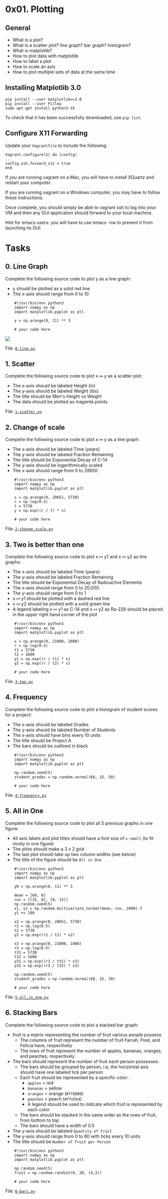 # 0x01. Plotting

## General
* What is a plot?
* What is a scatter plot? line graph? bar graph? histogram?
* What is matplotlib?
* How to plot data with matplotlib
* How to label a plot
* How to scale an axis
* How to plot multiple sets of data at the same time

## Installing Matplotlib 3.0

    pip install --user matplotlib==3.0
    pip install --user Pillow
    sudo apt-get install python3-tk

To check that it has been successfully downloaded, use `pip list`.

## Configure X11 Forwarding
Update your `Vagrantfile` to include the following:

    Vagrant.configure(2) do |config|
    ...
    config.ssh.forward_x11 = true
    end

If you are running vagrant on a Mac, you will have to install XQuartz and restart your computer.

If you are running vagrant on a Windows computer, you may have to follow these instructions.

Once complete, you should simply be able to vagrant ssh to log into your VM and then any GUI application should forward to your local machine.

Hint for emacs users: you will have to use emacs -nw to prevent it from launching its GUI.

# Tasks

## 0. Line Graph
Complete the following source code to plot y as a line graph:

* y should be plotted as a solid red line
* The x-axis should range from 0 to 10
```
    #!/usr/bin/env python3
    import numpy as np
    import matplotlib.pyplot as plt

    y = np.arange(0, 11) ** 3

    # your code here
```
![](https://holbertonintranet.s3.amazonaws.com/uploads/medias/2018/9/664b2543b48ef4918687.png?X-Amz-Algorithm=AWS4-HMAC-SHA256&X-Amz-Credential=AKIARDDGGGOUWMNL5ANN%2F20200719%2Fus-east-1%2Fs3%2Faws4_request&X-Amz-Date=20200719T213618Z&X-Amz-Expires=86400&X-Amz-SignedHeaders=host&X-Amz-Signature=06c27f290e0c1763ae31538e755c3f7decb2180b2e53fb5116a6c540194199ef)

File: [`0-line.py`](https://github.com/paurbano/holbertonschool-machine_learning/blob/master/math/0x01-plotting/0-line.py)

## 1. Scatter
Complete the following source code to plot x ↦ y as a scatter plot:

* The x-axis should be labeled Height (in)
* The y-axis should be labeled Weight (lbs)
* The title should be Men's Height vs Weight
* The data should be plotted as magenta points

File: [`1-scatter.py`](https://github.com/paurbano/holbertonschool-machine_learning/blob/master/math/0x01-plotting/1-scatter.py)

## 2. Change of scale
Complete the following source code to plot x ↦ y as a line graph:

* The x-axis should be labeled Time (years)
* The y-axis should be labeled Fraction Remaining
* The title should be Exponential Decay of C-14
* The y-axis should be logarithmically scaled
* The x-axis should range from 0 to 28650

```
    #!/usr/bin/env python3
    import numpy as np
    import matplotlib.pyplot as plt

    x = np.arange(0, 28651, 5730)
    r = np.log(0.5)
    t = 5730
    y = np.exp((r / t) * x)

    # your code here
```

File: [`2-change_scale.py`](https://github.com/paurbano/holbertonschool-machine_learning/blob/master/math/0x01-plotting/2-change_scale.py)

## 3. Two is better than one
Complete the following source code to plot x ↦ y1 and x ↦ y2 as line graphs:

* The x-axis should be labeled Time (years)
* The y-axis should be labeled Fraction Remaining
* The title should be Exponential Decay of Radioactive Elements
* The x-axis should range from 0 to 20,000
* The y-axis should range from 0 to 1
* x ↦ y1 should be plotted with a dashed red line
* x ↦ y2 should be plotted with a solid green line
* A legend labeling x ↦ y1 as C-14 and x ↦ y2 as Ra-226 should be placed in the upper right hand corner of the plot

```
    #!/usr/bin/env python3
    import numpy as np
    import matplotlib.pyplot as plt

    x = np.arange(0, 21000, 1000)
    r = np.log(0.5)
    t1 = 5730
    t2 = 1600
    y1 = np.exp((r / t1) * x)
    y2 = np.exp((r / t2) * x)

    # your code here
```

File: [`3-two.py`](https://github.com/paurbano/holbertonschool-machine_learning/blob/master/math/0x01-plotting/3-two.py)

## 4. Frequency
Complete the following source code to plot a histogram of student scores for a project:

* The x-axis should be labeled Grades
* The y-axis should be labeled Number of Students
* The x-axis should have bins every 10 units
* The title should be Project A
* The bars should be outlined in black
```
    #!/usr/bin/env python3
    import numpy as np
    import matplotlib.pyplot as plt

    np.random.seed(5)
    student_grades = np.random.normal(68, 15, 50)

    # your code here
```

File: [`4-frequency.py`](https://github.com/paurbano/holbertonschool-machine_learning/blob/master/math/0x01-plotting/4-frequency.py)

## 5. All in One
Complete the following source code to plot all 5 previous graphs in one figure:

* All axis labels and plot titles should have a font size of `x-small` (to fit nicely in one figure)
* The plots should make a 3 x 2 grid
* The last plot should take up two column widths (see below)
* The title of the figure should be `All in One`
```
    #!/usr/bin/env python3
    import numpy as np
    import matplotlib.pyplot as plt

    y0 = np.arange(0, 11) ** 3

    mean = [69, 0]
    cov = [[15, 8], [8, 15]]
    np.random.seed(5)
    x1, y1 = np.random.multivariate_normal(mean, cov, 2000).T
    y1 += 180

    x2 = np.arange(0, 28651, 5730)
    r2 = np.log(0.5)
    t2 = 5730
    y2 = np.exp((r2 / t2) * x2)

    x3 = np.arange(0, 21000, 1000)
    r3 = np.log(0.5)
    t31 = 5730
    t32 = 1600
    y31 = np.exp((r3 / t31) * x3)
    y32 = np.exp((r3 / t32) * x3)

    np.random.seed(5)
    student_grades = np.random.normal(68, 15, 50)

    # your code here
```
File: [`5-all_in_one.py`](https://github.com/paurbano/holbertonschool-machine_learning/blob/master/math/0x01-plotting/5-all_in_one.py)

## 6. Stacking Bars
Complete the following source code to plot a stacked bar graph:

* fruit is a matrix representing the number of fruit various people possess
    * The columns of fruit represent the number of fruit Farrah, Fred, and Felicia have, respectively
    * The rows of fruit represent the number of apples, bananas, oranges, and peaches, respectively
* The bars should represent the number of fruit each person possesses:
    * The bars should be grouped by person, i.e, the horizontal axis should have one labeled tick per person
    * Each fruit should be represented by a specific color:
        * `apples` = red
        * `bananas` = yellow
        * `oranges` = orange (`#ff8000`)
        * `peaches` = peach (`#ffe5b4`)
        * A legend should be used to indicate which fruit is represented by each color
    * The bars should be stacked in the same order as the rows of fruit, from bottom to top
    * The bars should have a width of 0.5
* The y-axis should be labeled `Quantity of Fruit`
* The y-axis should range from 0 to 80 with ticks every 10 units
* The title should be `Number of Fruit per Person`
```
    #!/usr/bin/env python3
    import numpy as np
    import matplotlib.pyplot as plt

    np.random.seed(5)
    fruit = np.random.randint(0, 20, (4,3))

    # your code here
```

File: [`6-bars.py`](https://github.com/paurbano/holbertonschool-machine_learning/blob/master/math/0x01-plotting/6-bars.py)